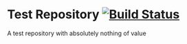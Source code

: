 # Test Repository [![Build Status](https://travis-ci.com/Stannislav/test_repository.svg?branch=master)](https://travis-ci.com/Stannislav/test_repository)
A test repository with absolutely nothing of value

